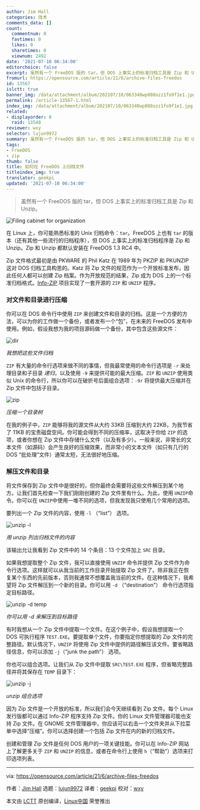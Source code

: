 ```yaml
---
author: Jim Hall
categories: 技术
comments_data: []
count:
  commentnum: 0
  favtimes: 0
  likes: 0
  sharetimes: 0
  viewnum: 2492
date: '2021-07-10 06:34:00'
editorchoice: false
excerpt: 虽然有一个 FreeDOS 版的 tar，但 DOS 上事实上的标准归档工具是 Zip 和 Unzip。
fromurl: https://opensource.com/article/21/6/archive-files-freedos
id: 13567
islctt: true
banner_img: /data/attachment/album/202107/10/063340wp088ozz1fo9f1e1.jpg
permalink: /article-13567-1.html
index_img: /data/attachment/album/202107/10/063340wp088ozz1fo9f1e1.jpg.thumb.jpg
related:
- displayorder: 0
  raid: 13548
reviewer: wxy
selector: lujun9972
summary: 虽然有一个 FreeDOS 版的 tar，但 DOS 上事实上的标准归档工具是 Zip 和 Unzip。
tags:
- FreeDOS
- zip
thumb: false
title: 如何在 FreeDOS 上归档文件
titleindex_img: true
translator: geekpi
updated: '2021-07-10 06:34:00'
---
```



> 
> 虽然有一个 FreeDOS 版的 tar，但 DOS 上事实上的标准归档工具是 Zip 和 Unzip。
> 
> 
> 


![](/data/attachment/album/202107/10/063340wp088ozz1fo9f1e1.jpg "Filing cabinet for organization")


在 Linux 上，你可能熟悉标准的 Unix 归档命令：`tar`。FreeDOS 上也有 `tar` 的版本（还有其他一些流行的归档程序），但 DOS 上事实上的标准归档程序是 Zip 和 Unzip。Zip 和 Unzip 都默认安装在 FreeDOS 1.3 RC4 中。


Zip 文件格式最初是由 PKWARE 的 Phil Katz 在 1989 年为 PKZIP 和 PKUNZIP 这对 DOS 归档工具构思的。Katz 将 Zip 文件的规范作为一个开放标准发布，因此任何人都可以创建 Zip 档案。作为开放规范的结果，Zip 成为 DOS 上的一个标准归档格式。[Info-ZIP](http://infozip.sourceforge.net/) 项目实现了一套开源的 `ZIP` 和 `UNZIP` 程序。


### 对文件和目录进行压缩


你可以在 DOS 命令行中使用 `ZIP` 来创建文件和目录的归档。这是一个方便的方法，可以为你的工作做一个备份，或者发布一个“包”，在未来的 FreeDOS 发布中使用。例如，假设我想为我的项目源码做一个备份，其中包含这些源文件：


![dir](/data/attachment/album/202107/10/063402gfc78b1bf7yrzvqq.png "I'd like to archive these files")


*我想把这些文件归档*


`ZIP` 有大量的命令行选项来做不同的事情，但我最常使用的命令行选项是 `-r` 来处理目录和子目录 *递归*，以及使用 `-9` 来提供可能的最大压缩。`ZIP` 和 `UNZIP` 使用类似 Unix 的命令行，所以你可以在破折号后面组合选项：`-9r` 将提供最大压缩并在 Zip 文件中包括子目录。


![zip](/data/attachment/album/202107/10/063402zjjjy3i3j4dj6176.png "Zipping a directory tree")


*压缩一个目录树*


在我的例子中，`ZIP` 能够将我的源文件从大约 33KB 压缩到大约 22KB，为我节省了 11KB 的宝贵磁盘空间。你可能会得到不同的压缩率，这取决于你给 `ZIP` 的选项，或者你想在 Zip 文件中存储什么文件（以及有多少）。一般来说，非常长的文本文件（如源码）会产生良好的压缩效果，而非常小的文本文件（如只有几行的 DOS “批处理”文件）通常太短，无法很好地压缩。


### 解压文件和目录


将文件保存到 Zip 文件中是很好的，但你最终会需要将这些文件解压到某个地方。让我们首先检查一下我们刚刚创建的 Zip 文件里有什么。为此，使用 `UNZIP`命令。你可以在 `UNZIP`中使用一堆不同的选项，但我发现我只使用几个常用的选项。


要列出一个 Zip 文件的内容，使用 `-l` （“list”） 选项。


![unzip -l](/data/attachment/album/202107/10/063403hwqfq787b8hfmllh.png "Listing the archive file contents with unzip")


*用 unzip 列出归档文件的内容*


该输出允让我看到 Zip 文件中的 14 个条目：13 个文件加上 `SRC` 目录。


如果我想提取整个 Zip 文件，我可以直接使用 `UNZIP` 命令并提供 Zip 文件作为命令行选项。这样就可以从我当前的工作目录开始提取 Zip 文件了。除非我正在恢复某个东西的先前版本，否则我通常不想覆盖我当前的文件。在这种情况下，我希望将 Zip 文件解压到一个新的目录。你可以用 `-d` （“destination”） 命令行选项指定目标路径。


![unzip -d temp](/data/attachment/album/202107/10/063403ham1aqows2ormg1i.png "You can unzip into a destination path with -d")


*你可以用 -d 来解压到目标路径*


有时我想从一个 Zip 文件中提取一个文件。在这个例子中，假设我想提取一个 DOS 可执行程序 `TEST.EXE`。要提取单个文件，你要指定你想提取的 Zip 文件的完整路径。默认情况下，`UNZIP` 将使用 Zip 文件中提供的路径解压该文件。要省略路径信息，你可以添加 `-j`（“junk the path”） 选项。


你也可以组合选项。让我们从 Zip 文件中提取 `SRC\TEST.EXE` 程序，但省略完整路径并将其保存在 `TEMP` 目录下：


![unzip -j](/data/attachment/album/202107/10/063403k9ng88cgsysr8jx8.png "Combining options with unzip")


*unzip 组合选项*


因为 Zip 文件是一个开放的标准，所以我们会今天继续看到 Zip 文件。每个 Linux 发行版都可以通过 Info-ZIP 程序支持 Zip 文件。你的 Linux 文件管理器可能也支持 Zip 文件。在 GNOME 文件管理器中，你应该可以右击一个文件夹并从下拉菜单中选择“压缩”。你可以选择创建一个包括 Zip 文件在内的新的归档文件。


创建和管理 Zip 文件是任何 DOS 用户的一项关键技能。你可以在 Info-ZIP 网站上了解更多关于 `ZIP` 和 `UNZIP` 的信息，或者在命令行上使用 `h`（“帮助”）选项来打印选项列表。




---


via: <https://opensource.com/article/21/6/archive-files-freedos>


作者：[Jim Hall](https://opensource.com/users/jim-hall) 选题：[lujun9972](https://github.com/lujun9972) 译者：[geekpi](https://github.com/geekpi) 校对：[wxy](https://github.com/wxy)


本文由 [LCTT](https://github.com/LCTT/TranslateProject) 原创编译，[Linux中国](https://linux.cn/) 荣誉推出